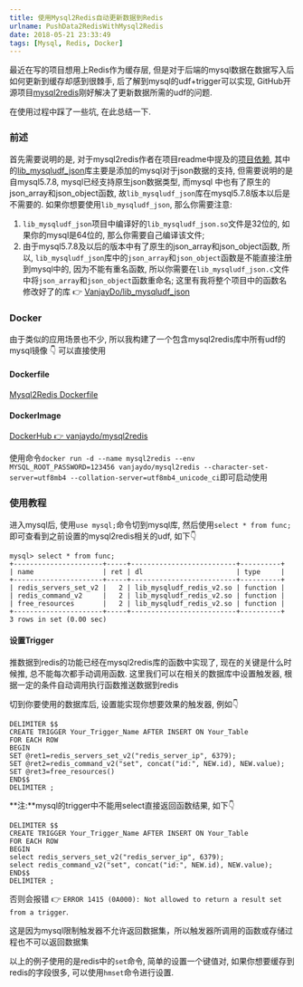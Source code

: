 ```yaml
---
title: 使用Mysql2Redis自动更新数据到Redis
urlname: PushData2RedisWithMysql2Redis
date: 2018-05-21 23:33:49
tags: [Mysql, Redis, Docker]
---
```


最近在写的项目想用上Redis作为缓存层, 但是对于后端的mysql数据在数据写入后如何更新到缓存却感到很棘手, 后了解到mysql的udf+trigger可以实现, GitHub开源项目[mysql2redis](https://github.com/dawnbreaks/mysql2redis)刚好解决了更新数据所需的udf的问题.

在使用过程中踩了一些坑, 在此总结一下.

<!-- more -->

### 前述
首先需要说明的是, 对于mysql2redis作者在项目readme中提及的[项目依赖](https://github.com/dawnbreaks/mysql2redis#dependencies), 其中的[lib_mysqludf_json](https://github.com/mysqludf/lib_mysqludf_json)库主要是添加的mysql对于json数据的支持, 但需要说明的是自mysql5.7.8, mysql已经支持原生json数据类型, 而mysql 中也有了原生的json_array和json_object函数, 故`lib_mysqludf_json`库在mysql5.7.8版本以后是不需要的. 如果你想要使用`lib_mysqludf_json`, 那么你需要注意: 

1. `lib_mysqludf_json`项目中编译好的`lib_mysqludf_json.so`文件是32位的, 如果你的mysql是64位的, 那么你需要自己编译该文件; 
2. 由于mysql5.7.8及以后的版本中有了原生的json_array和json_object函数, 所以, `lib_mysqludf_json`库中的`json_array`和`json_object`函数是不能直接注册到mysql中的, 因为不能有重名函数, 所以你需要在`lib_mysqludf_json.c`文件中将`json_array`和`json_object`函数重命名; 
这里有我将整个项目中的函数名修改好了的库 👉 [VanjayDo/lib_mysqludf_json](https://github.com/VanjayDo/lib_mysqludf_json)

### Docker
由于类似的应用场景也不少, 所以我构建了一个包含mysql2redis库中所有udf的mysql镜像 👇 可以直接使用

#### Dockerfile
[Mysql2Redis Dockerfile](https://github.com/VanjayDo/store/blob/master/docker-MysqlWithMysql2Redis/Dockerfile)

#### DockerImage
[DockerHub 👉 vanjaydo/mysql2redis](https://hub.docker.com/r/vanjaydo/mysql2redis/)

使用命令`docker run -d --name mysql2redis --env MYSQL_ROOT_PASSWORD=123456 vanjaydo/mysql2redis --character-set-server=utf8mb4 --collation-server=utf8mb4_unicode_ci`即可启动使用

### 使用教程
进入mysql后, 使用`use mysql;`命令切到mysql库, 然后使用`select * from func;`即可查看到之前设置的mysql2redis相关的udf, 如下👇

```
mysql> select * from func;
+----------------------+-----+--------------------------+----------+
| name                 | ret | dl                       | type     |
+----------------------+-----+--------------------------+----------+
| redis_servers_set_v2 |   2 | lib_mysqludf_redis_v2.so | function |
| redis_command_v2     |   2 | lib_mysqludf_redis_v2.so | function |
| free_resources       |   2 | lib_mysqludf_redis_v2.so | function |
+----------------------+-----+--------------------------+----------+
3 rows in set (0.00 sec)
```

#### 设置Trigger
推数据到redis的功能已经在mysql2redis库的函数中实现了, 现在的关键是什么时候推, 总不能每次都手动调用函数. 这里我们可以在相关的数据库中设置触发器, 根据一定的条件自动调用执行函数推送数据到redis

切到你要使用的数据库后, 设置能实现你想要效果的触发器, 例如👇

```
DELIMITER $$
CREATE TRIGGER Your_Trigger_Name AFTER INSERT ON Your_Table
FOR EACH ROW 
BEGIN
SET @ret1=redis_servers_set_v2("redis_server_ip", 6379);
SET @ret2=redis_command_v2("set", concat("id:", NEW.id), NEW.value);
SET @ret3=free_resources()
END$$
DELIMITER ;
```
**注:**mysql的trigger中不能用select直接返回函数结果, 如下👇

```
DELIMITER $$
CREATE TRIGGER Your_Trigger_Name AFTER INSERT ON Your_Table
FOR EACH ROW 
BEGIN
select redis_servers_set_v2("redis_server_ip", 6379);
select redis_command_v2("set", concat("id:", NEW.id), NEW.value);
END$$
DELIMITER ;
```

否则会报错 👉 `ERROR 1415 (0A000): Not allowed to return a result set from a trigger`.

这是因为mysql限制触发器不允许返回数据集，所以触发器所调用的函数或存储过程也不可以返回数据集

以上的例子使用的是redis中的`set`命令, 简单的设置一个键值对, 如果你想要缓存到redis的字段很多, 可以使用`hmset`命令进行设置.